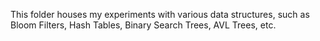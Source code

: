 This folder houses my experiments with various data structures, such as Bloom Filters, Hash Tables, Binary Search Trees, AVL Trees, etc.
